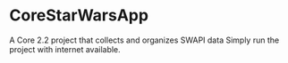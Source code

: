 # CoreStarWarsApp
A Core 2.2 project that collects and organizes SWAPI data
Simply run the project with internet available.
